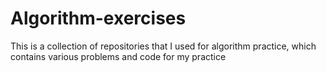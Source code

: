 # Algorithm-exercises
This is a collection of repositories that I used for algorithm practice, which contains various problems and code for my practice

